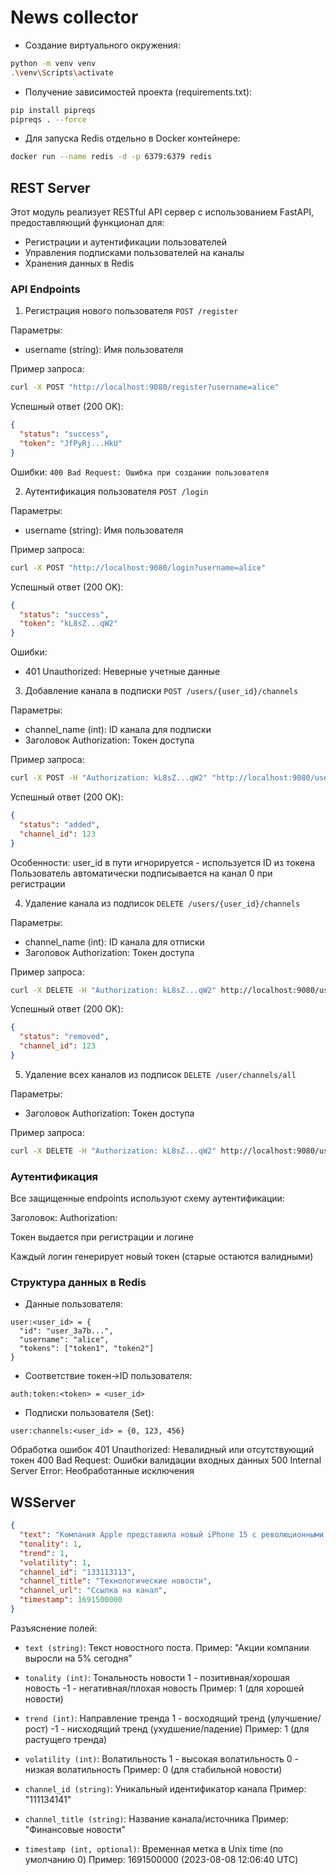 # News collector

- Создание виртуального окружения:
```bash
python -m venv venv
.\venv\Scripts\activate
```

- Получение зависимостей проекта (requirements.txt):
```bash
pip install pipreqs
pipreqs . --force
```

- Для запуска Redis отдельно в Docker контейнере:
```bash
docker run --name redis -d -p 6379:6379 redis
```

## REST Server

Этот модуль реализует RESTful API сервер с использованием FastAPI, предоставляющий функционал для:
- Регистрации и аутентификации пользователей
- Управления подписками пользователей на каналы
- Хранения данных в Redis

### API Endpoints
1. Регистрация нового пользователя
```POST /register```

Параметры:
- username (string): Имя пользователя

Пример запроса:
```bash
curl -X POST "http://localhost:9080/register?username=alice"
```

Успешный ответ (200 OK):
```json
{
  "status": "success",
  "token": "JfPyRj...HkU"
}
```

Ошибки:
```400 Bad Request: Ошибка при создании пользователя```

2. Аутентификация пользователя
```POST /login```

Параметры:
- username (string): Имя пользователя

Пример запроса:
```bash
curl -X POST "http://localhost:9080/login?username=alice"
```

Успешный ответ (200 OK):
```json
{
  "status": "success",
  "token": "kL8sZ...qW2"
}
```

Ошибки:
- 401 Unauthorized: Неверные учетные данные

3. Добавление канала в подписки
```POST /users/{user_id}/channels```

Параметры:
- channel_name (int): ID канала для подписки
- Заголовок Authorization: Токен доступа

Пример запроса:

```bash
curl -X POST -H "Authorization: kL8sZ...qW2" "http://localhost:9080/users/me/channels?channel_name=example_channel"
```

Успешный ответ (200 OK):
```json
{
  "status": "added",
  "channel_id": 123
}
```

Особенности:
user_id в пути игнорируется - используется ID из токена
Пользователь автоматически подписывается на канал 0 при регистрации

4. Удаление канала из подписок
```DELETE /users/{user_id}/channels```

Параметры:
- channel_name (int): ID канала для отписки
- Заголовок Authorization: Токен доступа

Пример запроса:
```bash
curl -X DELETE -H "Authorization: kL8sZ...qW2" http://localhost:9080/users/me/channels?channel_name=example_channel
```

Успешный ответ (200 OK):
```json
{
  "status": "removed",
  "channel_id": 123
}
```

5. Удаление всех каналов из подписок
```DELETE /user/channels/all```

Параметры:
- Заголовок Authorization: Токен доступа

Пример запроса:
```bash
curl -X DELETE -H "Authorization: kL8sZ...qW2" http://localhost:9080/user/channels/all
```

### Аутентификация
Все защищенные endpoints используют схему аутентификации:

Заголовок: Authorization: <token>

Токен выдается при регистрации и логине

Каждый логин генерирует новый токен (старые остаются валидными)

### Структура данных в Redis
- Данные пользователя:
```redis
user:<user_id> = {
  "id": "user_3a7b...",
  "username": "alice",
  "tokens": ["token1", "token2"]
}
```

- Соответствие токен→ID пользователя:
```redis
auth:token:<token> = <user_id>
```

- Подписки пользователя (Set):
```redis
user:channels:<user_id> = {0, 123, 456}
```

Обработка ошибок
401 Unauthorized: Невалидный или отсутствующий токен
400 Bad Request: Ошибки валидации входных данных
500 Internal Server Error: Необработанные исключения

## WSServer
```json
{
  "text": "Компания Apple представила новый iPhone 15 с революционными функциями",
  "tonality": 1,
  "trend": 1,
  "volatility": 1,
  "channel_id": "133113113",
  "channel_title": "Технологические новости",
  "channel_url": "Ссылка на канал",
  "timestamp": 1691500000
}
```

Разъяснение полей:
- ```text (string)```: Текст новостного поста.
Пример: "Акции компании выросли на 5% сегодня"

- ```tonality (int)```: Тональность новости
    1 - позитивная/хорошая новость
    -1 - негативная/плохая новость
Пример: 1 (для хорошей новости)

- ```trend (int)```: Направление тренда
    1 - восходящий тренд (улучшение/рост)
    -1 - нисходящий тренд (ухудшение/падение)
Пример: 1 (для растущего тренда)

- ```volatility (int)```: Волатильность
    1 - высокая волатильность
    0 - низкая волатильность
Пример: 0 (для стабильной новости)

- ```channel_id (string)```: Уникальный идентификатор канала
Пример: "111134141"

- ```channel_title (string)```: Название канала/источника
Пример: "Финансовые новости"

- ```timestamp (int, optional)```: Временная метка в Unix time (по умолчанию 0)
Пример: 1691500000 (2023-08-08 12:06:40 UTC)
